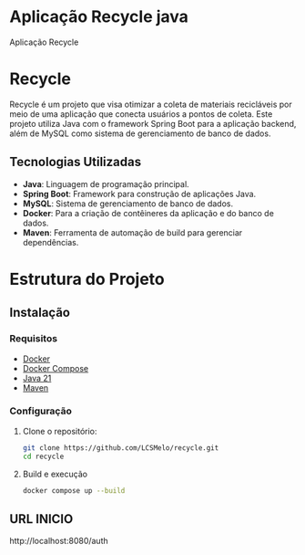 # Aplicação Recycle java

Aplicação Recycle

# Recycle

Recycle é um projeto que visa otimizar a coleta de materiais recicláveis por meio de uma aplicação que conecta usuários a pontos de coleta. Este projeto utiliza Java com o framework Spring Boot para a aplicação backend, além de MySQL como sistema de gerenciamento de banco de dados.

## Tecnologias Utilizadas

- **Java**: Linguagem de programação principal.
- **Spring Boot**: Framework para construção de aplicações Java.
- **MySQL**: Sistema de gerenciamento de banco de dados.
- **Docker**: Para a criação de contêineres da aplicação e do banco de dados.
- **Maven**: Ferramenta de automação de build para gerenciar dependências.

# Estrutura do Projeto

## Instalação

### Requisitos

- [Docker](https://www.docker.com/get-started)
- [Docker Compose](https://docs.docker.com/compose/)
- [Java 21](https://www.oracle.com/java/technologies/javase-jdk21-downloads.html)
- [Maven](https://maven.apache.org/download.cgi)

### Configuração

1. Clone o repositório:

   ```bash
   git clone https://github.com/LCSMelo/recycle.git
   cd recycle

2. Build e execução

   ```sh
   docker compose up --build
   ```

## URL INICIO

http://localhost:8080/auth


